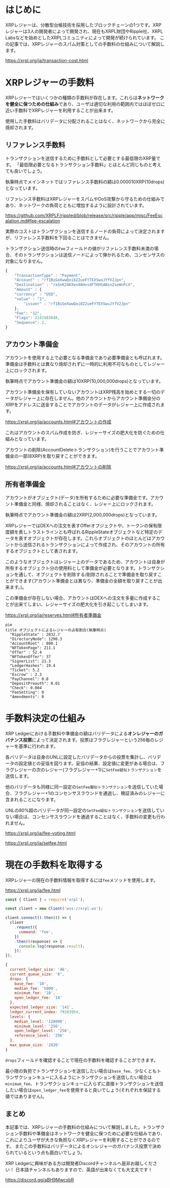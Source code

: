 <!--
title:   XRPLの手数料投票
tags:    Blockchain,XRPLedger,web3,xrp,xrpl
private: false
-->

# はじめに

XRPレジャーは、分散型台帳技術を採用したブロックチェーンの1つです。XRPレジャーは3人の開発者によって開発され、現在もXRPL財団やRipple社、XRPL Labsなどを始めとしたXRPLコミュニティによって開発が続けられています。
この記事では、XRPレジャーのスパム対策としての手数料の仕組みについて解説します。

https://xrpl.org/ja/transaction-cost.html

# XRPレジャーの手数料

XRPレジャーではいくつかの種類の手数料が存在します。これらは**ネットワークを健全に保つための仕組み**であり、ユーザは適切な利用の範囲内ではほぼゼロに近い手数料でXRPレジャーを利用することが出来ます。

使用した手数料はバリデータに分配されることはなく、ネットワークから完全に焼却されます。

## リファレンス手数料

トランザクションを送信するために手数料として必要とする最低限のXRP量です。
「最低限必要となるトランザクション手数料」とほとんど同じものと考えても良いでしょう。

執筆時点でメインネットではリファレンス手数料の額は0.000010XRP(10drops)となっています。

リファレンス手数料はXRPレジャーをスパムやDoS攻撃から守るための仕組みであり、ネットワークの負荷とともに増加するように設計されています。

https://github.com/XRPLF/rippled/blob/release/src/ripple/app/misc/FeeEscalation.md#fee-escalation

実際のコストはトランザクションを送信するノードの負荷によって決定されますが、リファレンス手数料を下回ることはできません。

トランザクション送信時の`Fee`フィールドの値がリファレンス手数料未満の場合、そのトランザクションは送信ノードによって弾かれるため、コンセンサスの対象になりません。

```jsx :トランザクションの例
{
	"TransactionType" : "Payment",
	"Account" : "rf1BiGeXwwQoi8Z2ueFYTEXSwuJYfV2Jpn",
	"Destination" : "ra5nK24KXen9AHvsdFTKHSANinZseWnPcX",
	"Amount" : {
	"currency" : "USD",
	"value" : "1",
		"issuer" : "rf1BiGeXwwQoi8Z2ueFYTEXSwuJYfV2Jpn"
	},
	"Fee": "12",
	"Flags": 2147483648,
	"Sequence": 2,
}
```

## アカウント準備金

アカウントを使用する上で必要となる準備金であり必要準備金とも呼ばれます。準備金は手数料とは異なり焼却されずに一時的に利用不可なものとしてレジャー上にロックされます。

執筆時点でアカウント準備金の額は10XRP(10,000,000drops)となっています。

アカウント準備金を保有していないアカウントはXRP残高を始めとする一切のデータがレジャー上に存在しません。他のアカウントからアカウント準備金分のXRPをアドレスに送金することでアカウントのデータがレジャー上に作成されます。

https://xrpl.org/ja/accounts.html#アカウントの作成

これはアカウントのスパム作成を防ぎ、レジャーサイズの肥大化を防ぐための仕組みとなっています。

アカウントの削除(AccountDeleteトランザクション)を行うことでアカウント準備金の一部(8XRP)を取り戻すことができます。

https://xrpl.org/ja/accounts.html#アカウントの削除

## 所有者準備金

アカウントがオブジェクト(データ)を所有するために必要な準備金です。アカウント準備金と同様、焼却されることはなく、レジャー上にロックされます。

執筆時点でアカウント準備金の額は2XRP(2,000,000drops)となっています。

XRPレジャーではDEXへの注文を表すOfferオブジェクトや、トークンの保有限度額を表しトラストラインとも呼ばれるRippleStateオブジェクトなど特定のデータを表すオブジェクトが存在します。これらオブジェクトのほとんどはアカウントから送信されるトランザクションによって作成され、そのアカウントの所有するオブジェクトとして表されます。

このようなオブジェクトはレジャー上のデータであるため、アカウントは自身が所有するオブジェクト分の使用料として準備金が必要となります。トランザクションを通して、オブジェクトを削除する/削除されることで準備金を取り戻すことができます(アカウント準備金とは異なり、準備金の全額を取り戻すことが出来ます。)。

この準備金が存在しない場合、アカウントはDEXへの注文を多量に作成することが出来てしまい、レジャーサイズの肥大化を引き起こしてしまいます。

https://xrpl.org/ja/reserves.html#所有者準備金

```mermaid
pie
title オブジェクトによるレジャーの占有割合(執筆時点)
  "RippleState" : 2832.7
  "DirectoryNode": 1290.3
  "AccountRoot" : 808.1
  "NFTokenPage": 211.1
  "Offer" : 52.4
  "NFTokenOffer": 37
  "SignerList": 21.3
  "LedgerHashes": 19.4
  "Ticket": 5.2
  "Escrow" : 2.3
  "PayChannel": 0.8
  "DepositPreauth": 0.01
  "Check": 0.004
  "FeeSetting": 0
  "Amendments": 0
```

# 手数料決定の仕組み

XRP Ledgerにおける手数料や準備金の額はバリデータによる**オンレジャーのガバナンス投票**によって決定されます。投票はフラグレジャーという256毎のレジャーを基準に行われます。

各バリデータは自身のUNLに設定したバリデータからの投票を集計し、バリデータの設定値との妥協を図ります。妥協の結果、設定値に変更がある場合は、フラグレジャーの次のレジャー(フラグレジャー+1)に`SetFee疑似トランザクション`を送信します。

他のバリデータも同様に同一設定の`SetFee擬似トランザクション`を送信していた場合、フラグレジャー+1のコンセンサスラウンドを通過し、検証済みのレジャーに含まれることになります。

UNLの80%超のバリデータが同一設定の`SetFee疑似トランザクション`を送信していない場合は、コンセンサスラウンドを通過することはなく、手数料の変更も行われません。

https://xrpl.org/ja/fee-voting.html

https://xrpl.org/ja/setfee.html

# 現在の手数料を取得する

XRPレジャーの現在の手数料情報を取得するには`fee`メソッドを使用します。

https://xrpl.org/ja/fee.html

```js
const { Client } = require('xrpl');

const client = new Client('wss://xrpl.ws');

client.connect().then(() => {
  client
    .request({
      command: 'fee',
    })
    .then((response) => {
      console.log(response.result);
    });
});
```

```js
{
  current_ledger_size: '46',
  current_queue_size: '0',
  drops: {
    base_fee: '10',
    median_fee: '5000',
    minimum_fee: '10',
    open_ledger_fee: '10'
  },
  expected_ledger_size: '141',
  ledger_current_index: 79203954,
  levels: {
    median_level: '128000',
    minimum_level: '256',
    open_ledger_level: '256',
    reference_level: '256'
  },
  max_queue_size: '2820'
}
```

`drops`フィールドを確認することで現在の手数料を確認することができます。

最小限の負担でトランザクションを送信したい場合は`base_fee`、少なくともトランザクションキューに入るようにトランザクションを送信したい場合は`minimum_fee`、トランザクションキューに入らずに直接トランザクションを送信したい場合は`open_ledger_fee`を使用すると良いでしょう(それぞれを保証する値ではありません)。
## まとめ

本記事では、XRPレジャーの手数料の仕組みについて解説しました。トランザクション手数料や準備金はネットワークを健全に保つために必要な仕組みであり、これによりユーザが大きな負担なくXRPレジャーを利用することができるのです。
またこの手数料はバリデータによるオンレジャーのガバナンス投票で決められているという点も面白いでしょう。

XRP Ledgerに興味がある方は開発者Discordチャンネルへ是非お越しください！
日本語チャンネルもありますので、英語が出来なくても大丈夫です！

https://discord.gg/aBH9MwcsbR

